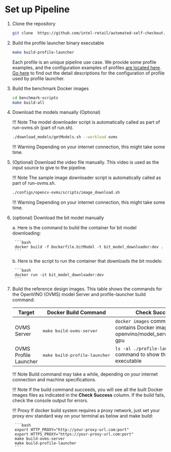 # Set up Pipeline

1. Clone the repository

    ```bash
    git clone  https://github.com/intel-retail/automated-self-checkout.git && cd ./automated-self-checkout
    ```

2. Build the profile launcher binary executable

    ```bash
    make build-profile-launcher
    ```

    Each profile is an unique pipeline use case.  We provide some profile examples, and the configuration examples of profiles [are located here](https://github.com/intel-retail/automated-self-checkout/tree/main/configs/opencv-ovms/cmd_client/res).  [Go here](profileLauncherConfigs.md) to find out the detail descriptions for the configuration of profile used by profile launcher.

3. Build the benchmark Docker images

    ```bash
    cd benchmark-scripts
    make build-all
    ```

4. Download the models manually (Optional)

    !!! Note
        The model downloader script is automatically called as part of run-ovms.sh (part of run.sh).
    
    ```bash
    ./download_models/getModels.sh --workload ovms
    ```
    
    !!! Warning
        Depending on your internet connection, this might take some time.


5. (Optional) Download the video file manually. This video is used as the input source to give to the pipeline.

    !!! Note
        The sample image downloader script is automatically called as part of run-ovms.sh. 

    ```bash
    ./configs/opencv-ovms/scripts/image_download.sh
    ```

    !!! Warning
        Depending on your internet connection, this might take some time.


6. (optional) Download the bit model manually 

    a. Here is the command to build the container for bit model downloading:
    
        ```bash
        docker build -f Dockerfile.bitModel -t bit_model_downloader:dev .
        ```

    b. Here is the script to run the container that downloads the bit models:
    
        ```bash
        docker run -it bit_model_downloader:dev
        ```

7. Build the reference design images. This table shows the commands for the OpenVINO (OVMS) model Server and profile-launcher build command:

    | Target                            | Docker Build Command               | Check Success                                                          |
    | ----------------------------------| -----------------------------------|------------------------------------------------------------------------|
    | OVMS Server                       | <pre>make build-ovms-server</pre>  | `docker images` command output contains Docker image openvino/model_server:2023.1-gpu</b>  |
    | OVMS Profile Launcher             | <pre>make build-profile-launcher</pre>  | `ls -al ./profile-launcher` command to show the binary executable                |

    !!! Note
        Build command may take a while, depending on your internet connection and machine specifications.
    
    !!! Note
        If the build command succeeds, you will see all the built Docker images files as indicated in the **Check Success** column. If the build fails, check the console output for errors.
    
    !!! Proxy
        If docker build system requires a proxy network, just set your proxy env standard way on your terminal as below and make build:
    
        ```bash
        export HTTP_PROXY="http://your-proxy-url.com:port"
        export HTTPS_PROXY="https://your-proxy-url.com:port"
        make build-ovms-server
        make build-profile-launcher
        ```

